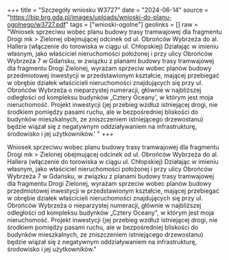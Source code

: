 +++
title = "Szczegóły wniosku W3727"
date = "2024-06-14"
source = "https://bip.brg.gda.pl/images/uploads/wnioski-do-planu-ogolnego/w3727.pdf"
tags = ["wnioski-ogolne"]
geolinks = []
raw = "Wniosek sprzeciwu wobec planu budowy trasy tramwajowej dla fragmentu Drogi mk >  Zielonej obejmującej odcinek od ul. Obrońców Wybrzeża do al. Hallera (włączenie do torowiska w ciągu ul. Chłopskiej) Działając w imieniu własnym, jako właściciel nieruchomości położonej i przy ulicy Obrońców Wybrzeża 7 w Gdańsku, w związku z planami budowy trasy tramwajowej dla fragmentu Drogi Zielonej, wyrażam sprzeciw wobec planów budowy przedmiotowej inwestycji w przedstawionym kształcie, mającej przebiegać w obrębie działek właścicieli nieruchomości znajdujących się przy ul. Obrońców Wybrzeża o nieparzystej numeracji, głównie w najbliższej odległości od kompleksu budynków „Cztery Oceany', w którym jest moja nieruchomość. Projekt inwestycji (jej przebieg wzdłuż istniejącej drogi, nie środkiem pomiędzy pasami ruchu, ale w bezpośredniej bliskości do budynków mieszkalnych, ze zniszczeniem istniejącego drzewostanu) będzie wiązał się z negatywnym oddziaływaniem na infrastrukturę, środowisko i jej użytkowników.' "
+++

Wniosek sprzeciwu wobec planu budowy trasy tramwajowej dla fragmentu Drogi
mk >
 Zielonej obejmującej odcinek od ul. Obrońców Wybrzeża do al. Hallera (włączenie do torowiska
w ciągu ul. Chłopskiej) Działając w imieniu własnym, jako właściciel nieruchomości położonej
i przy ulicy Obrońców Wybrzeża 7 w Gdańsku, w związku z planami budowy trasy tramwajowej
dla fragmentu Drogi Zielonej, wyrażam sprzeciw wobec planów budowy przedmiotowej
inwestycji w przedstawionym kształcie, mającej przebiegać w obrębie działek właścicieli
nieruchomości znajdujących się przy ul. Obrońców Wybrzeża o nieparzystej numeracji, głównie
w najbliższej odległości od kompleksu budynków „Cztery Oceany", w którym jest moja
nieruchomość. Projekt inwestycji (jej przebieg wzdłuż istniejącej drogi, nie środkiem pomiędzy
pasami ruchu, ale w bezpośredniej bliskości do budynków mieszkalnych, ze zniszczeniem
istniejącego drzewostanu) będzie wiązał się z negatywnym oddziaływaniem na infrastrukturę,
środowisko i jej użytkowników."



